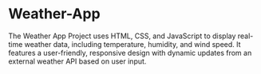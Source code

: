 # Weather-App
The Weather App Project uses HTML, CSS, and JavaScript to display real-time weather data, including temperature, humidity, and wind speed. It features a user-friendly, responsive design with dynamic updates from an external weather API based on user input.
